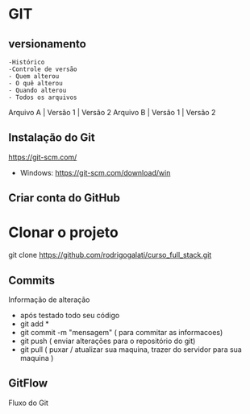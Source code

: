 
# GIT
## versionamento
    -Histórico
    -Controle de versão
    - Quem alterou
    - O quê alterou
    - Quando alterou
    - Todos os arquivos


Arquivo A | Versão 1 | Versão 2
Arquivo B | Versão 1 | Versão 2

## Instalação do Git
https://git-scm.com/

- Windows: https://git-scm.com/download/win

## Criar conta do GitHub

# Clonar o projeto
git clone https://github.com/rodrigogalati/curso_full_stack.git

 ## Commits
 Informação de alteração
 - após testado todo seu código 
 - git add *
 - git commit -m "mensagem" ( para commitar as informacoes)
 - git push ( enviar alterações para o repositório do git)
 - git pull ( puxar / atualizar sua maquina, trazer do servidor para sua maquina )
 

## GitFlow
Fluxo do Git